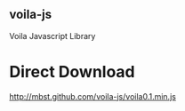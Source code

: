 voila-js
--------

Voila Javascript Library

Direct Download
========

http://mbst.github.com/voila-js/voila0.1.min.js